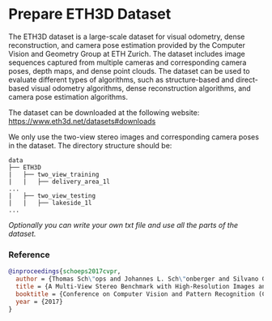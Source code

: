 # Prepare ETH3D Dataset

The ETH3D dataset is a large-scale dataset for visual odometry, dense reconstruction, and camera pose estimation
provided by the Computer Vision and Geometry Group at ETH Zurich. The dataset includes image sequences captured from
multiple cameras and corresponding camera poses, depth maps, and dense point clouds. The dataset can be used to evaluate
different types of algorithms, such as structure-based and direct-based visual odometry algorithms, dense reconstruction
algorithms, and camera pose estimation algorithms.

The dataset can be downloaded at the following website: https://www.eth3d.net/datasets#downloads

We only use the two-view stereo images and corresponding camera poses in the dataset. 
The directory structure should be:

```text
data
├── ETH3D
|   ├── two_view_training
|   |   ├── delivery_area_1l
...
|   ├── two_view_testing
|   |   ├── lakeside_1l
...
```

_Optionally you can write your own txt file and use all the parts of the dataset._

### Reference

```bibtex
@inproceedings{schoeps2017cvpr,
  author = {Thomas Sch\"ops and Johannes L. Sch\"onberger and Silvano Galliani and Torsten Sattler and Konrad Schindler and Marc Pollefeys and Andreas Geiger},
  title = {A Multi-View Stereo Benchmark with High-Resolution Images and Multi-Camera Videos},
  booktitle = {Conference on Computer Vision and Pattern Recognition (CVPR)},
  year = {2017}
}
```